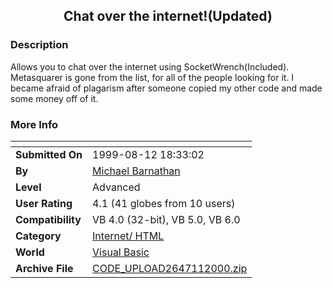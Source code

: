 ﻿<div align="center">

## Chat over the internet\!\(Updated\)


</div>

### Description

Allows you to chat over the internet using SocketWrench(Included). Metasquarer is gone from the list, for all of the people looking for it. I became afraid of plagarism after someone copied my other code and made some money off of it.
 
### More Info
 


<span>             |<span>
---                |---
**Submitted On**   |1999-08-12 18:33:02
**By**             |[Michael Barnathan](https://github.com/Planet-Source-Code/PSCIndex/blob/master/ByAuthor/michael-barnathan.md)
**Level**          |Advanced
**User Rating**    |4.1 (41 globes from 10 users)
**Compatibility**  |VB 4\.0 \(32\-bit\), VB 5\.0, VB 6\.0
**Category**       |[Internet/ HTML](https://github.com/Planet-Source-Code/PSCIndex/blob/master/ByCategory/internet-html__1-34.md)
**World**          |[Visual Basic](https://github.com/Planet-Source-Code/PSCIndex/blob/master/ByWorld/visual-basic.md)
**Archive File**   |[CODE\_UPLOAD2647112000\.zip](https://github.com/Planet-Source-Code/michael-barnathan-chat-over-the-internet-updated__1-5231/archive/master.zip)








